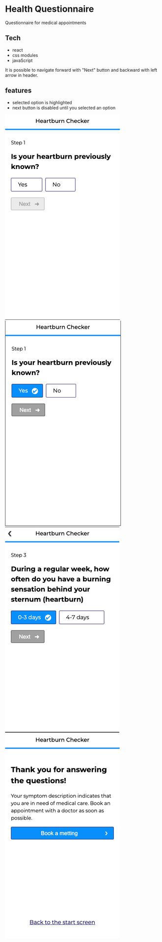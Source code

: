 # Health Questionnaire
Questionnaire for medical appointments

## Tech
- react
- css modules
- javaScript

It is possible to navigate forward with "Next" button and backward with left arrow
in header.

## features
- selected option is highlighted
- next button is disabled until you selected an option 

![question view](./static/images/questionnaire1.png)
![question view](./static/images/questionnaire2.png)
![question view](./static/images/questionnaire3.png)
![summary view](./static/images/questionnaire4.png)

